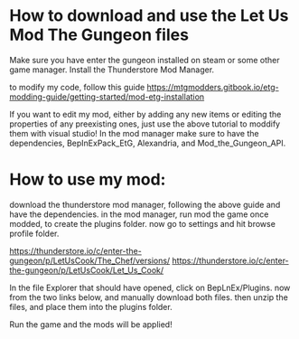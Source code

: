 # How to download and use the Let Us Mod The Gungeon files
Make sure you have enter the gungeon installed on steam or some other game manager. Install the Thunderstore Mod Manager. 

to modify my code, follow this guide [https://mtgmodders.gitbook.io/etg-modding-guide/getting-started/mod-etg-installation ](https://mtgmodders.gitbook.io/etg-modding-guide/getting-started/setting-up-visual-studio)

If you want to edit my mod, either by adding any new items or editing the properties of any preexisting ones, just use the above tutorial to moddify them with visual studio!
In the mod manager make sure to have the dependencies, BepInExPack_EtG, Alexandria, and Mod_the_Gungeon_API.

# How to use my mod:
download the thunderstore mod manager, following the above guide and have the dependencies. in the mod manager, run mod the game once modded, to create the plugins folder. now go to settings and hit browse profile folder.

https://thunderstore.io/c/enter-the-gungeon/p/LetUsCook/The_Chef/versions/ 
https://thunderstore.io/c/enter-the-gungeon/p/LetUsCook/Let_Us_Cook/ 

In the file Explorer that should have opened, click on BepLnEx/Plugins. now from the two links below, and manually download both files. then unzip the files, and place them into the plugins folder. 

Run the game and the mods will be applied! 


